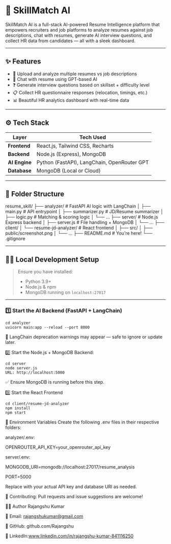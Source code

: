 # 🧠 SkillMatch AI

SkillMatch AI is a full-stack AI-powered Resume Intelligence platform that empowers recruiters and job platforms to analyze resumes against job descriptions, chat with resumes, generate AI interview questions, and collect HR data from candidates — all with a sleek dashboard.

---

## ✨ Features

- 📄 Upload and analyze multiple resumes vs job descriptions
- 🤖 Chat with resume using GPT-based AI
- ❓ Generate interview questions based on skillset + difficulty level
- 📋 Collect HR questionnaire responses (relocation, timings, etc.)
- 📊 Beautiful HR analytics dashboard with real-time data

---

## ⚙️ Tech Stack

| Layer         | Tech Used                                     |
|---------------|-----------------------------------------------|
| **Frontend**  | React.js, Tailwind CSS, Recharts              |
| **Backend**   | Node.js (Express), MongoDB                    |
| **AI Engine** | Python (FastAPI), LangChain, OpenRouter GPT   |
| **Database**  | MongoDB (Local or Cloud)

---

## 📁 Folder Structure

resume_skill/
├── analyzer/ # FastAPI AI logic with LangChain
│ ├── main.py # API entrypoint
│ ├── summarizer.py # JD/Resume summarizer
│ ├── logic.py # Matching & scoring logic
│ └── ...
├── server/ # Node.js Express backend
│ ├── server.js # File handling + MongoDB
│ └── ...
├── client/
│ └── resume-jd-analyzer/ # React frontend
│ ├── src/
│ ├── public/screenshot.png
│ └── ...
├── README.md # You're here!
└── .gitignore


---

## 🧑‍💻 Local Development Setup

> Ensure you have installed:
> - Python 3.9+
> - Node.js & npm
> - MongoDB running on `localhost:27017`

---

### 1️⃣ Start the AI Backend (FastAPI + LangChain)

```
cd analyzer
uvicorn main:app --reload --port 8000
```

🧠 LangChain deprecation warnings may appear — safe to ignore or update later.

2️⃣ Start the Node.js + MongoDB Backend:
```
cd server
node server.js
URL: http://localhost:5000
```

✅ Ensure MongoDB is running before this step.

3️⃣ Start the React Frontend
```
cd client/resume-jd-analyzer
npm install
npm start
```

🔐 Environment Variables
Create the following .env files in their respective folders:

analyzer/.env:

OPENROUTER_API_KEY=your_openrouter_api_key


server/.env:

MONGODB_URI=mongodb://localhost:27017/resume_analysis

PORT=5000

Replace with your actual API key and database URI as needed.

🤝 Contributing:
Pull requests and issue suggestions are welcome!

👨‍💼 Author
Rajangshu Kumar

📧 Email: rajangshukumar@gmail.com

🔗 GitHub: github.com/Rajangshu

🔗 LinkedIn:www.linkedin.com/in/rajangshu-kumar-841116250



